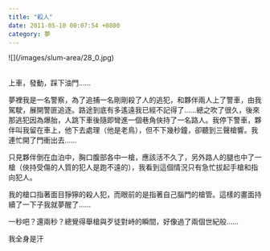 ```yaml
---
title: "殺人"
date: 2011-05-10 00:07:54 +0800
category: 夢
---
```

<p>![](/images/slum-area/28_0.jpg)<br /><br /></p><p>上車，發動，踩下油門&hellip;&hellip;</p><p>夢裡我是一名警察，為了追捕一名剛剛殺了人的逃犯，和夥伴兩人上了警車，由我駕駛，展開警匪追逐。路途到底有多遙遠我已經不記得了&hellip;&hellip;總之吹了很久，後來那逃犯因為爆胎，人跳下車後隨即彎進一個巷角俠持了一名路人。我停下警車，夥伴叫我留在車上，他下去處理（他是老鳥），但不下幾秒鐘，卻聽到三聲槍響。我連忙開了門衝出去&hellip;&hellip;</p><p>只見夥伴倒在血泊中，胸口腹部各中一槍，應該活不久了，另外路人的腿也中了一槍（俠持受傷的人質的犯人是跑不遠的），我看到這個情況只有急忙拔起手槍和指向犯人。</p><p>我的槍口指著面目猙獰的殺人犯，而眼前的是指著自己腦門的槍管。這樣的畫面持續了一下子我就夢醒了&hellip;&hellip;</p><p>一秒吧？還兩秒？總覺得舉槍與歹徒對峙的瞬間，好像過了兩個世紀般&hellip;&hellip;</p><p>我全身是汗</p>
